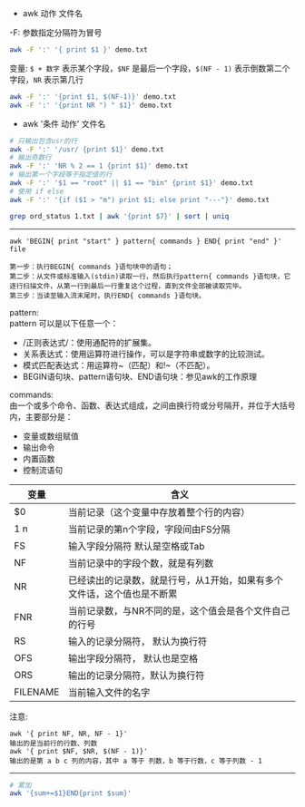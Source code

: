- awk 动作 文件名   

-F: 参数指定分隔符为冒号
```bash
awk -F ':' '{ print $1 }' demo.txt
```
变量: `$ + 数字` 表示某个字段，`$NF` 是最后一个字段，`$(NF - 1)` 表示倒数第二个字段，`NR` 表示第几行
```bash
awk -F ':' '{print $1, $(NF-1)}' demo.txt
awk -F ':' '{print NR ") " $1}' demo.txt
```

- awk '条件 动作' 文件名

```bash
# 只输出包含usr的行
awk -F ':' '/usr/ {print $1}' demo.txt
# 输出奇数行
awk -F ':' 'NR % 2 == 1 {print $1}' demo.txt
# 输出第一个字段等于指定值的行
awk -F ':' '$1 == "root" || $1 == "bin" {print $1}' demo.txt
# 使用 if else
awk -F ':' '{if ($1 > "m") print $1; else print "---"}' demo.txt
```

```bash
grep ord_status 1.txt | awk '{print $7}' | sort | uniq
``` 

------

```
awk 'BEGIN{ print "start" } pattern{ commands } END{ print "end" }' file

第一步：执行BEGIN{ commands }语句块中的语句；
第二步：从文件或标准输入(stdin)读取一行，然后执行pattern{ commands }语句块，它逐行扫描文件，从第一行到最后一行重复这个过程，直到文件全部被读取完毕。
第三步：当读至输入流末尾时，执行END{ commands }语句块。
```

pattern:   
pattern 可以是以下任意一个：

- /正则表达式/：使用通配符的扩展集。
- 关系表达式：使用运算符进行操作，可以是字符串或数字的比较测试。
- 模式匹配表达式：用运算符~（匹配）和!~（不匹配）。
- BEGIN语句块、pattern语句块、END语句块：参见awk的工作原理

commands:   
由一个或多个命令、函数、表达式组成，之间由换行符或分号隔开，并位于大括号内，主要部分是：

- 变量或数组赋值
- 输出命令
- 内置函数
- 控制流语句

|  变量   | 含义  |
|  ----  | ----  |
|$0      |   当前记录（这个变量中存放着整个行的内容）|
|$1~$n       |   当前记录的第n个字段，字段间由FS分隔|
|FS      |   输入字段分隔符 默认是空格或Tab|
|NF      |   当前记录中的字段个数，就是有列数|
|NR      |   已经读出的记录数，就是行号，从1开始，如果有多个文件话，这个值也是不断累|加中。
|FNR     |   当前记录数，与NR不同的是，这个值会是各个文件自己的行号|
|RS      |   输入的记录分隔符， 默认为换行符|
|OFS     |   输出字段分隔符， 默认也是空格|
|ORS     |   输出的记录分隔符，默认为换行符|
|FILENAME        |   当前输入文件的名字|

注意:
```
awk '{ print NF, NR, NF - 1}'
输出的是当前行的行数、列数
awk '{ print $NF, $NR, $(NF - 1)}'
输出的是第 a b c 列的内容，其中 a 等于 列数，b 等于行数，c 等于列数 - 1
```

------

```bash
# 累加
awk '{sum+=$1}END{print $sum}'
```